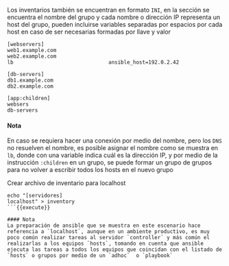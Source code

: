 Los inventarios también se encuentran en formato `INI`, en la sección se encuentra el nombre del grupo y cada nombre o dirección IP representa un host del grupo, pueden incluirse variables separadas por espacios por cada host en caso de ser necesarias formadas por llave y valor

```
[webservers]
web1.example.com
web2.example.com
lb                               ansible_host=192.0.2.42

[db-servers]
db1.example.com
db2.example.com

[app:children]
websers
db-servers
```

#### Nota
En caso se requiera hacer una conexión por medio del nombre, pero los `DNS` no resuelven el nombre, es posible asignar el nombre como se muestra en `lb`, donde con una variable indica cuál es la dirección IP, y por medio de la instrucción `:children` en un grupo, se puede formar un grupo de grupos para no volver a escribir todos los hosts en el nuevo grupo

Crear archivo de inventario para localhost

```
echo "[servidores]
localhost" > inventory
```{{execute}}

#### Nota
La preparación de ansible que se muestra en este escenario hace referencia a `localhost`, aunque en un ambiente productivo, es muy poco común realizar tareas al servidor `controller` y más común el realizarlas a los equipos `hosts`, tomando en cuenta que ansible ejecuta las tareas a todos los equipos que coincidan con el listado de `hosts` o grupos por medio de un `adhoc`  o `playbook`
